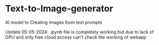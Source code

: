 # Text-to-Image-generator
AI model to Creating images from text prompts 

Update 05-05-2024:
.ipynb file is completely working but due to lack of GPU and only free cloud access can't check the working of webapp